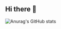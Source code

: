 ## Hi there 👋
![Anurag's GitHub stats](https://github-readme-stats.vercel.app/api?username=anuraghazra&show_icons=true&theme=radical)
<!--
**oty0365/oty0365** is a ✨ _special_ ✨ repository because its `README.md` (this file) appears on your GitHub profile.

Here are some ideas to get you started:

- 🔭 I’m currently working on ...
- 🌱 I’m currently learning ...
- 👯 I’m looking to collaborate on ...
- 🤔 I’m looking for help with ...
- 💬 Ask me about ...
- 📫 How to reach me: ...
- 😄 Pronouns: ...
- ⚡ Fun fact: ...
-->
